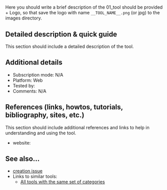 # []() 

Here you should write a brief description of the 01_tool should be provided + Logo, so that save the logo with name `__TOOL_NAME__.png` (or jpg) to the images directory.


## Detailed description & quick guide

This section should include a detailed description of the tool.


## Additional details

- Subscription mode: N/A
- Platform: Web
- Tested by: 
- Comments: N/A


## References (links, howtos, tutorials, bibliography, sites, etc.)

This section should include additional references and links to help in
understanding and using the tool.

-  website: []()


## See also...

- [ creation issue](https://github.com/e-CLOSE/Toolbox/issues/66)
- Links to similar tools:
  - [All tools with the same set of categories](https://github.com/e-CLOSE/Toolbox/issues?q=label%3A01_TOOL)

